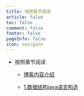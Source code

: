 ```yaml
---
title: 按照章节阅读
article: false
toc: false
comment: false
footer: false
pageInfo: false
icon: navigate
---
```


- 按照章节阅读

    - <a class="breadcrumb-link" href="designpattern-java-chapter-0.博客内容介绍.html">博客内容介绍</a>

    - <a class="breadcrumb-link" href="designpattern-java-chapter-1.数据结构java语言构造.html">1.数据结构java语言构造</a>

